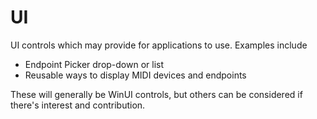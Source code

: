 # UI

UI controls which may provide for applications to use. Examples include

* Endpoint Picker drop-down or list
* Reusable ways to display MIDI devices and endpoints

These will generally be WinUI controls, but others can be considered if there's interest and contribution.